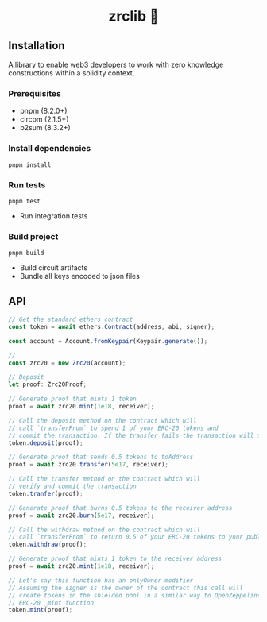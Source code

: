 <p align="center"><h1 align="center">zrclib 🔮</h1></p>

## Installation

A library to enable web3 developers to work with zero knowledge constructions within a solidity context.

### Prerequisites

- pnpm (8.2.0+)
- circom (2.1.5+)
- b2sum (8.3.2+)

### Install dependencies

```
pnpm install
```

### Run tests

```
pnpm test
```

- Run integration tests

### Build project

```
pnpm build
```

- Build circuit artifacts
- Bundle all keys encoded to json files

## API

```ts
// Get the standard ethers contract
const token = await ethers.Contract(address, abi, signer);

const account = Account.fromKeypair(Keypair.generate());

//
const zrc20 = new Zrc20(account);

// Deposit
let proof: Zrc20Proof;

// Generate proof that mints 1 token
proof = await zrc20.mint(1e18, receiver);

// Call the deposit method on the contract which will
// call `transferFrom` to spend 1 of your ERC-20 tokens and
// commit the transaction. If the transfer fails the transaction will fail
token.deposit(proof);

// Generate proof that sends 0.5 tokens to toAddress
proof = await zrc20.transfer(5e17, receiver);

// Call the transfer method on the contract which will
// verify and commit the transaction
token.tranfer(proof);

// Generate proof that burns 0.5 tokens to the receiver address
proof = await zrc20.burn(5e17, receiver);

// Call the withdraw method on the contract which will
// call `transferFrom` to return 0.5 of your ERC-20 tokens to your public account
token.withdraw(proof);

// Generate proof that mints 1 token to the receiver address
proof = await zrc20.mint(1e18, receiver);

// Let's say this function has an onlyOwner modifier
// Assuming the signer is the owner of the contract this call will
// create tokens in the shielded pool in a similar way to OpenZeppelins
// ERC-20 _mint function
token.mint(proof);
```
